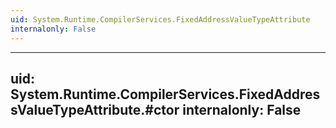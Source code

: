 ```yaml
---
uid: System.Runtime.CompilerServices.FixedAddressValueTypeAttribute
internalonly: False
---
```


---
uid: System.Runtime.CompilerServices.FixedAddressValueTypeAttribute.#ctor
internalonly: False
---
